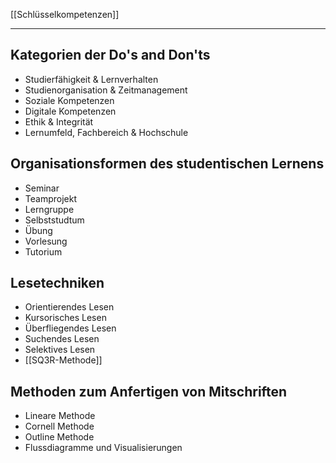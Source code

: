 [[Schlüsselkompetenzen]]

---

## Kategorien der Do's and Don'ts
- Studierfähigkeit & Lernverhalten
- Studienorganisation & Zeitmanagement
- Soziale Kompetenzen
- Digitale Kompetenzen
- Ethik & Integrität
- Lernumfeld, Fachbereich & Hochschule

## Organisationsformen des studentischen Lernens
- Seminar
- Teamprojekt
- Lerngruppe
- Selbststudtum
- Übung
- Vorlesung
- Tutorium

## Lesetechniken
- Orientierendes Lesen
- Kursorisches Lesen
- Überfliegendes Lesen
- Suchendes Lesen
- Selektives Lesen
- [[SQ3R-Methode]]


## Methoden zum Anfertigen von Mitschriften
- Lineare Methode
- Cornell Methode
- Outline Methode
- Flussdiagramme und Visualisierungen
